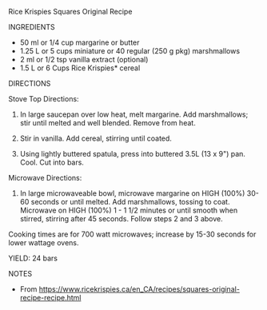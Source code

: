 Rice Krispies Squares Original Recipe

INGREDIENTS

* 50 ml or 1/4 cup margarine or butter
* 1.25 L or 5 cups miniature or 40 regular (250 g pkg) marshmallows
* 2 ml or 1/2 tsp vanilla extract (optional)
* 1.5 L or 6 Cups Rice Krispies* cereal

DIRECTIONS

Stove Top Directions:

1. In large saucepan over low heat, melt margarine. Add marshmallows; stir until melted and well blended. Remove from heat.

2. Stir in vanilla. Add cereal, stirring until coated.

3. Using lightly buttered spatula, press into buttered 3.5L (13 x 9") pan. Cool. Cut into bars.

Microwave Directions:

1. In large microwaveable bowl, microwave margarine on HIGH (100%) 30-60 seconds or until melted. Add marshmallows, tossing to coat. Microwave on HIGH (100%) 1 - 1 1/2 minutes or until smooth when stirred, stirring after 45 seconds. Follow steps 2 and 3 above.

Cooking times are for 700 watt microwaves; increase by 15-30 seconds for lower wattage ovens.

YIELD: 24 bars

NOTES
* From https://www.ricekrispies.ca/en_CA/recipes/squares-original-recipe-recipe.html
